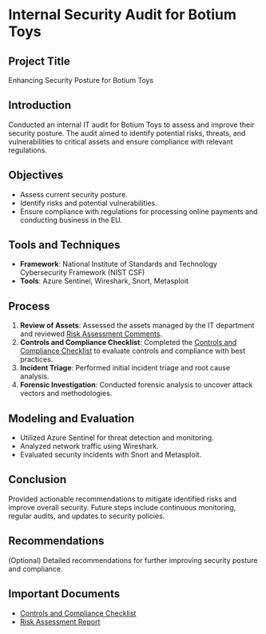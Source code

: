 # Internal Security Audit for Botium Toys

## Project Title
Enhancing Security Posture for Botium Toys

## Introduction
Conducted an internal IT audit for Botium Toys to assess and improve their security posture. The audit aimed to identify potential risks, threats, and vulnerabilities to critical assets and ensure compliance with relevant regulations.

## Objectives
- Assess current security posture.
- Identify risks and potential vulnerabilities.
- Ensure compliance with regulations for processing online payments and conducting business in the EU.

## Tools and Techniques
- **Framework**: National Institute of Standards and Technology Cybersecurity Framework (NIST CSF)
- **Tools**: Azure Sentinel, Wireshark, Snort, Metasploit

## Process
1. **Review of Assets**: Assessed the assets managed by the IT department and reviewed [Risk Assessment Comments]([path/to/your/risk-assessment.pdf](https://github.com/ksjkoba/internal-security-audit/blob/main/Botium%20Toys_%20Scope%2C%20goals%2C%20and%20risk%20assessment%20report.pdf)).
2. **Controls and Compliance Checklist**: Completed the [Controls and Compliance Checklist]([path/to/your/checklist.pdf](https://github.com/ksjkoba/internal-security-audit/blob/main/Controls%20and%20compliance%20checklist.pdf)) to evaluate controls and compliance with best practices.
3. **Incident Triage**: Performed initial incident triage and root cause analysis.
4. **Forensic Investigation**: Conducted forensic analysis to uncover attack vectors and methodologies.

## Modeling and Evaluation
- Utilized Azure Sentinel for threat detection and monitoring.
- Analyzed network traffic using Wireshark.
- Evaluated security incidents with Snort and Metasploit.

## Conclusion
Provided actionable recommendations to mitigate identified risks and improve overall security. Future steps include continuous monitoring, regular audits, and updates to security policies.

## Recommendations
(Optional) Detailed recommendations for further improving security posture and compliance.

## Important Documents
- [Controls and Compliance Checklist](https://github.com/ksjkoba/internal-security-audit/blob/main/Controls%20and%20compliance%20checklist.pdf)
- [Risk Assessment Report](https://github.com/ksjkoba/internal-security-audit/blob/main/Botium%20Toys_%20Scope%2C%20goals%2C%20and%20risk%20assessment%20report.pdf)
